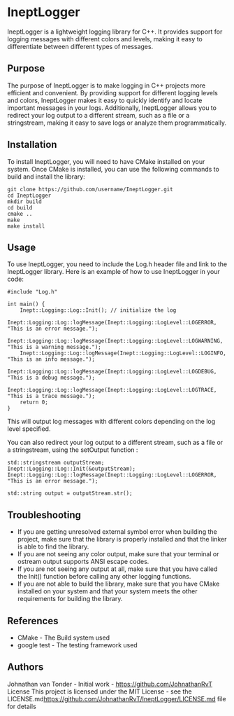 # IneptLogger
IneptLogger is a lightweight logging library for C++. It provides support for logging messages with different colors and levels, making it easy to differentiate between different types of messages.

## Purpose
The purpose of IneptLogger is to make logging in C++ projects more efficient and convenient. By providing support for different logging levels and colors, IneptLogger makes it easy to quickly identify and locate important messages in your logs. Additionally, IneptLogger allows you to redirect your log output to a different stream, such as a file or a stringstream, making it easy to save logs or analyze them programmatically.

## Installation
To install IneptLogger, you will need to have CMake installed on your system. Once CMake is installed, you can use the following commands to build and install the library:
```
git clone https://github.com/username/IneptLogger.git
cd IneptLogger
mkdir build
cd build
cmake ..
make
make install
```

## Usage
To use IneptLogger, you need to include the Log.h header file and link to the IneptLogger library.
Here is an example of how to use IneptLogger in your code:

```
#include "Log.h"

int main() {
    Inept::Logging::Log::Init(); // initialize the log
    Inept::Logging::Log::logMessage(Inept::Logging::LogLevel::LOGERROR, "This is an error message.");
    Inept::Logging::Log::logMessage(Inept::Logging::LogLevel::LOGWARNING, "This is a warning message.");
    Inept::Logging::Log::logMessage(Inept::Logging::LogLevel::LOGINFO, "This is an info message.");
    Inept::Logging::Log::logMessage(Inept::Logging::LogLevel::LOGDEBUG, "This is a debug message.");
    Inept::Logging::Log::logMessage(Inept::Logging::LogLevel::LOGTRACE, "This is a trace message.");
    return 0;
}
```

This will output log messages with different colors depending on the log level specified.

You can also redirect your log output to a different stream, such as a file or a stringstream, using the setOutput function :

```
std::stringstream outputStream;
Inept::Logging::Log::Init(&outputStream);
Inept::Logging::Log::logMessage(Inept::Logging::LogLevel::LOGERROR, "This is an error message.");

std::string output = outputStream.str();
```
## Troubleshooting
- If you are getting unresolved external symbol error when building the project, make sure that the library is properly installed and that the linker is able to find the library.
- If you are not seeing any color output, make sure that your terminal or ostream output supports ANSI escape codes.
- If you are not seeing any output at all, make sure that you have called the Init() function before calling any other logging functions.
- If you are not able to build the library, make sure that you have CMake installed on your system and that your system meets the other requirements for building the library.

## References
- CMake - The Build system used
- google test - The testing framework used

## Authors
Johnathan van Tonder - Initial work - <https://github.com/JohnathanRvT>
License
This project is licensed under the MIT License - see the LICENSE.md<https://github.com/JohnathanRvT/IneptLogger/LICENSE.md> file for details
